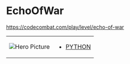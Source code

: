# EchoOfWar 

https://codecombat.com/play/level/echo-of-war
<table>
<tr>
<td>

![Hero Picture](hero.png?raw=true "Hero Picture")

</td>
<td>
<ul>
<li>

[PYTHON](EchoOfWar.py)

</li>
</td>
</tr>
<table>